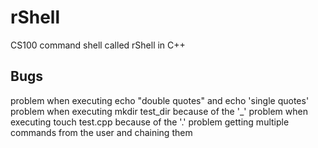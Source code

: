 # rShell
CS100 command shell called rShell in C++

Bugs
-------
problem when executing echo "double quotes" and echo 'single quotes'
problem when executing mkdir test_dir because of the '_'
problem when executing touch test.cpp because of the '.'
problem getting multiple commands from the user and chaining them
